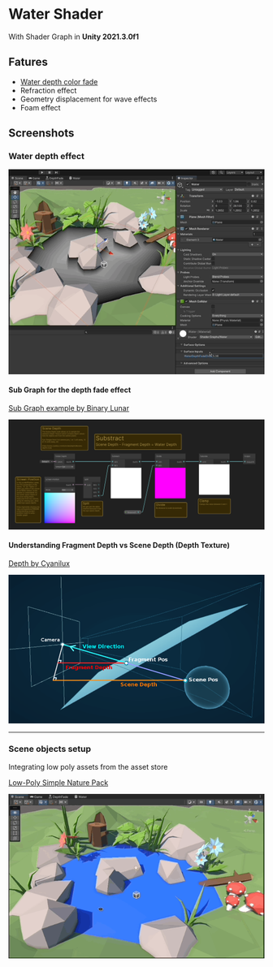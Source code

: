 # Water Shader

With Shader Graph in **Unity 2021.3.0f1**

## Fatures

- [Water depth color fade](#water-depth-effect)
- Refraction effect
- Geometry displacement for wave effects
- Foam effect

## Screenshots

### Water depth effect

![Water depth effect](./docs/screenshots/water_depth.gif)

#### Sub Graph for the depth fade effect

[Sub Graph example by Binary Lunar](https://www.youtube.com/watch?v=MHdDUqJHJxM)

![Depth fade sub graph](./docs/screenshots/depth_fade_sub_graph.png)

#### Understanding Fragment Depth vs Scene Depth (Depth Texture)

[Depth by Cyanilux](https://www.cyanilux.com/tutorials/depth/#scene-depth-node)

![Depth fade sub graph](./docs/screenshots/fragment_depth_vs_scene_depth.png)

---

### Scene objects setup

Integrating low poly assets from the asset store

[Low-Poly Simple Nature Pack](https://assetstore.unity.com/packages/3d/environments/landscapes/low-poly-simple-nature-pack-162153)

![Scene objects setup](./docs/screenshots/scene_objects.gif)
